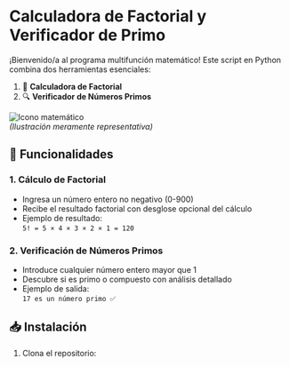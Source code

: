 # Calculadora de Factorial y Verificador de Primo

¡Bienvenido/a al programa multifunción matemático! Este script en Python combina dos herramientas esenciales:
1. 🧮 **Calculadora de Factorial**
2. 🔍 **Verificador de Números Primos**

![Icono matemático](https://cdn-icons-png.flaticon.com/512/5302/5302638.png)  
*(Ilustración meramente representativa)*

## 🚀 Funcionalidades

### 1. Cálculo de Factorial
- Ingresa un número entero no negativo (0-900)
- Recibe el resultado factorial con desglose opcional del cálculo
- Ejemplo de resultado:  
  `5! = 5 × 4 × 3 × 2 × 1 = 120`

### 2. Verificación de Números Primos
- Introduce cualquier número entero mayor que 1
- Descubre si es primo o compuesto con análisis detallado
- Ejemplo de salida:  
  `17 es un número primo ✅`

## 📥 Instalación
1. Clona el repositorio: